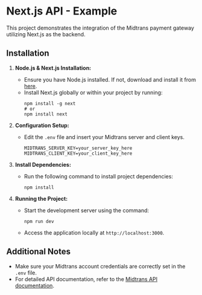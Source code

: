 # Next.js API - Example

This project demonstrates the integration of the Midtrans payment gateway utilizing Next.js as the backend.

## Installation

1. **Node.js & Next.js Installation:**
   - Ensure you have Node.js installed. If not, download and install it from [here](https://nodejs.org/).
   - Install Next.js globally or within your project by running:
     ```
     npm install -g next
     # or
     npm install next
     ```

2. **Configuration Setup:**
   - Edit the `.env` file and insert your Midtrans server and client keys.
     ```
     MIDTRANS_SERVER_KEY=your_server_key_here
     MIDTRANS_CLIENT_KEY=your_client_key_here
     ```

3. **Install Dependencies:**
   - Run the following command to install project dependencies:
     ```
     npm install
     ```

4. **Running the Project:**
   - Start the development server using the command:
     ```
     npm run dev
     ```
   - Access the application locally at `http://localhost:3000`.

## Additional Notes

- Make sure your Midtrans account credentials are correctly set in the `.env` file.
- For detailed API documentation, refer to the [Midtrans API documentation](https://docs.midtrans.com/).
